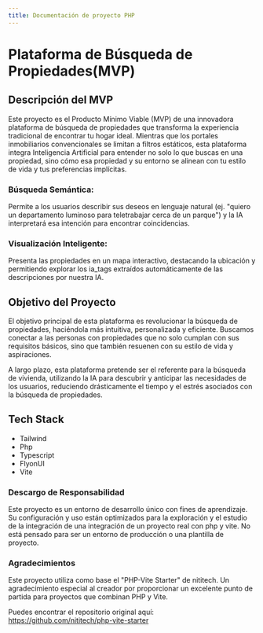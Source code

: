 ```yaml
---
title: Documentación de proyecto PHP
---
```


# Plataforma de Búsqueda de Propiedades(MVP)
## Descripción del MVP
Este proyecto es el Producto Mínimo Viable (MVP) de una innovadora plataforma de búsqueda de propiedades que transforma la experiencia tradicional de encontrar tu hogar ideal. Mientras que los portales inmobiliarios convencionales se limitan a filtros estáticos, esta plataforma integra Inteligencia Artificial para entender no solo lo que buscas en una propiedad, sino cómo esa propiedad y su entorno se alinean con tu estilo de vida y tus preferencias implícitas.

### Búsqueda Semántica: 
Permite a los usuarios describir sus deseos en lenguaje natural (ej. "quiero un departamento luminoso para teletrabajar cerca de un parque") y la IA interpretará esa intención para encontrar coincidencias.

### Visualización Inteligente: 
Presenta las propiedades en un mapa interactivo, destacando la ubicación y permitiendo explorar los ia_tags extraídos automáticamente de las descripciones por nuestra IA.

## Objetivo del Proyecto
El objetivo principal de esta plataforma es revolucionar la búsqueda de propiedades, haciéndola más intuitiva, personalizada y eficiente. Buscamos conectar a las personas con propiedades que no solo cumplan con sus requisitos básicos, sino que también resuenen con su estilo de vida y aspiraciones.

A largo plazo, esta plataforma pretende ser el referente para la búsqueda de vivienda, utilizando la IA para descubrir y anticipar las necesidades de los usuarios, reduciendo drásticamente el tiempo y el estrés asociados con la búsqueda de propiedades.

## Tech Stack
- Tailwind
- Php
- Typescript
- FlyonUI
- Vite

### Descargo de Responsabilidad
Este proyecto es un entorno de desarrollo único con fines de aprendizaje. Su configuración y uso están optimizados para la exploración y el estudio de la integración de una integración de un proyecto real con php y vite. No está pensado para ser un entorno de producción o una plantilla de proyecto.

### Agradecimientos
Este proyecto utiliza como base el "PHP-Vite Starter" de nititech. Un agradecimiento especial al creador por proporcionar un excelente punto de partida para proyectos que combinan PHP y Vite.

Puedes encontrar el repositorio original aquí:
https://github.com/nititech/php-vite-starter